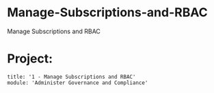 # Manage-Subscriptions-and-RBAC
Manage Subscriptions and RBAC
# Project:
    title: '1 - Manage Subscriptions and RBAC'
    module: 'Administer Governance and Compliance'
